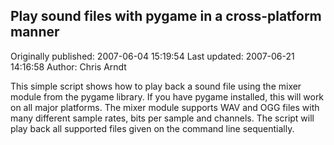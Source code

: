 ## Play sound files with pygame in a cross-platform manner 
Originally published: 2007-06-04 15:19:54 
Last updated: 2007-06-21 14:16:58 
Author: Chris Arndt 
 
This simple script shows how to play back a sound file using the mixer module from the pygame library. If you have pygame installed, this will work on all major platforms. The mixer module supports WAV and OGG files with many different sample rates, bits per sample and channels. The script will play back all supported files given on the command line sequentially.
